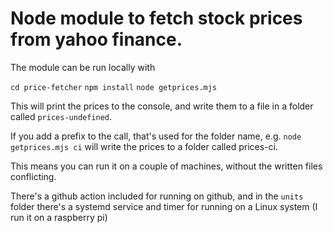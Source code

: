 # Node module to fetch stock prices from yahoo finance.

The module can be run locally with

`cd price-fetcher`
`npm install`
`node getprices.mjs`


This will print the prices to the console, and write them to a file in a folder called `prices-undefined`.

If you add a prefix to the call, that's used for the folder name, e.g. 
`node getprices.mjs ci`
will write the prices to a folder called prices-ci.

This means you can run it on a couple of machines, without the written files conflicting. 

There's a github action included for running on github, and in the `units` folder there's a systemd service and timer for running on a Linux system (I run it on a raspberry pi)
